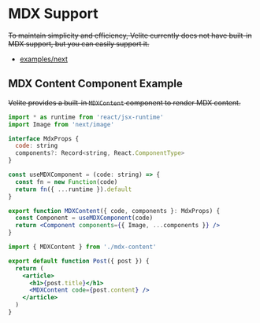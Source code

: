 # MDX Support

~~To maintain simplicity and efficiency, Velite currently does not have built-in MDX support, but you can easily support it.~~

- [examples/next](https://github.com/zce/velite/tree/main/examples/mdx)

## MDX Content Component Example

~~Velite provides a built-in `MDXContent` component to render MDX content.~~

```jsx
import * as runtime from 'react/jsx-runtime'
import Image from 'next/image'

interface MdxProps {
  code: string
  components?: Record<string, React.ComponentType>
}

const useMDXComponent = (code: string) => {
  const fn = new Function(code)
  return fn({ ...runtime }).default
}

export function MDXContent({ code, components }: MdxProps) {
  const Component = useMDXComponent(code)
  return <Component components={{ Image, ...components }} />
}
```

```jsx
import { MDXContent } from './mdx-content'

export default function Post({ post }) {
  return (
    <article>
      <h1>{post.title}</h1>
      <MDXContent code={post.content} />
    </article>
  )
}
```
